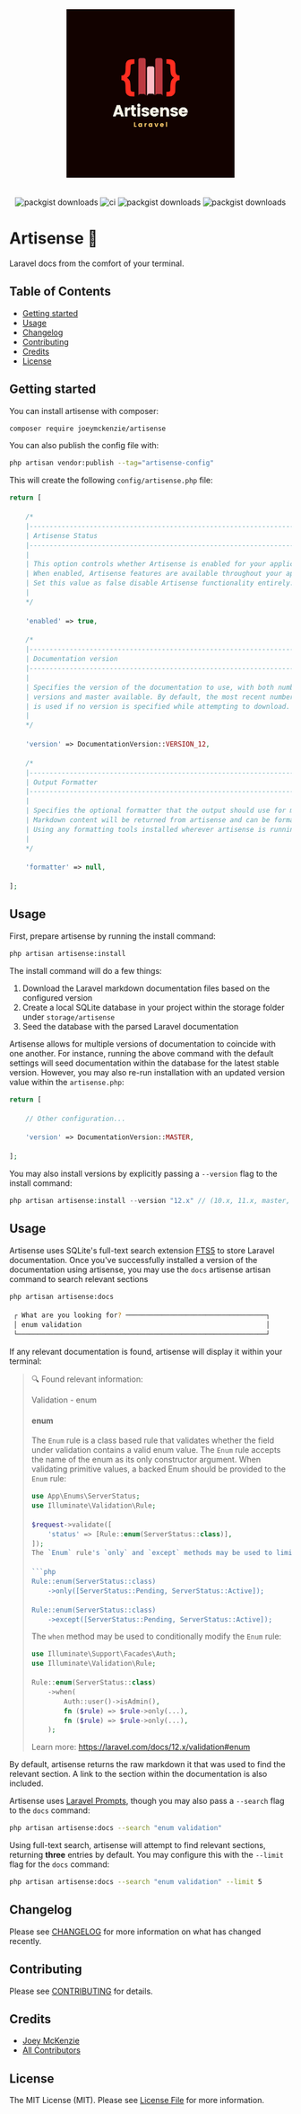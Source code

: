 <div align="center" style="padding-top: 2rem;">
    <img src="art/logo.png" height="300" width="300" alt="logo"/>
    <div style="display: inline-block; margin-top: 2rem">
        <img src="https://img.shields.io/packagist/v/joeymckenzie/artisense.svg?style=flat-square" alt="packgist downloads" />
        <img src="https://img.shields.io/github/actions/workflow/status/joeymckenzie/artisense/run-ci.yml?branch=main&label=ci&style=flat-square" alt="ci" />
        <img src="https://img.shields.io/github/actions/workflow/status/joeymckenzie/artisense/fix-php-code-style-issues.yml?branch=main&label=code%20style&style=flat-square" alt="packgist downloads" />
        <img src="https://img.shields.io/packagist/dt/joeymckenzie/artisense.svg?style=flat-square" alt="packgist downloads" />
    </div>
</div>

# Artisense 📕

Laravel docs from the comfort of your terminal.

## Table of Contents

- [Getting started](#getting-started)
- [Usage](#usage)
- [Changelog](#changelog)
- [Contributing](#contributing)
- [Credits](#credits)
- [License](#license)

## Getting started

You can install artisense with composer:

```bash
composer require joeymckenzie/artisense
```

You can also publish the config file with:

```bash
php artisan vendor:publish --tag="artisense-config"
```

This will create the following `config/artisense.php` file:

```php
return [

    /*
    |--------------------------------------------------------------------------
    | Artisense Status
    |--------------------------------------------------------------------------
    |
    | This option controls whether Artisense is enabled for your application.
    | When enabled, Artisense features are available throughout your app.
    | Set this value as false disable Artisense functionality entirely.
    |
    */

    'enabled' => true,

    /*
    |--------------------------------------------------------------------------
    | Documentation version
    |--------------------------------------------------------------------------
    |
    | Specifies the version of the documentation to use, with both numbered.
    | versions and master available. By default, the most recent numbered
    | is used if no version is specified while attempting to download.
    |
    */

    'version' => DocumentationVersion::VERSION_12,

    /*
    |--------------------------------------------------------------------------
    | Output Formatter
    |--------------------------------------------------------------------------
    |
    | Specifies the optional formatter that the output should use for markdown.
    | Markdown content will be returned from artisense and can be formatted
    | Using any formatting tools installed wherever artisense is running.
    |
    */

    'formatter' => null,

];
```

## Usage

First, prepare artisense by running the install command:

```bash
php artisan artisense:install
```

The install command will do a few things:

1. Download the Laravel markdown documentation files based on the configured version
2. Create a local SQLite database in your project within the storage folder under `storage/artisense`
3. Seed the database with the parsed Laravel documentation

Artisense allows for multiple versions of documentation to coincide with one another. For instance, running the above
command with the default settings will seed documentation within the database for the latest stable version. However,
you may also re-run installation with an updated version value within the `artisense.php`:

```php
return [

    // Other configuration...

    'version' => DocumentationVersion::MASTER,

];
```

You may also install versions by explicitly passing a `--version` flag to the install command:

```php
php artisan artisense:install --version "12.x" // (10.x, 11.x, master, etc.)
```

## Usage

Artisense uses SQLite's full-text search extension [FTS5](https://www.sqlite.org/fts5.html) to store Laravel
documentation.
Once you've successfully installed a version of the documentation using artisense, you may use the `docs` artisense
artisan
command to search relevant sections

```bash
php artisan artisense:docs

 ┌ What are you looking for? ───────────────────────────────────┐
 │ enum validation                                              │
 └──────────────────────────────────────────────────────────────┘
```

If any relevant documentation is found, artisense will display it within your terminal:

> 🔍 Found relevant information:
>
> Validation - enum
> #### enum
>
> The `Enum` rule is a class based rule that validates whether the field under validation contains a valid enum value.
> The `Enum` rule accepts the name of the enum as its only constructor argument. When validating primitive values, a
> backed Enum should be provided to the `Enum` rule:
>
> ```php
> use App\Enums\ServerStatus;
> use Illuminate\Validation\Rule;
> 
> $request->validate([
>     'status' => [Rule::enum(ServerStatus::class)],
> ]);
> The `Enum` rule's `only` and `except` methods may be used to limit which enum cases should be considered valid:
>
> ```php
> Rule::enum(ServerStatus::class)
>     ->only([ServerStatus::Pending, ServerStatus::Active]);
> 
> Rule::enum(ServerStatus::class)
>     ->except([ServerStatus::Pending, ServerStatus::Active]);
> ```
>
> The `when` method may be used to conditionally modify the `Enum` rule:
>
> ```php
> use Illuminate\Support\Facades\Auth;
> use Illuminate\Validation\Rule;
> 
> Rule::enum(ServerStatus::class)
>     ->when(
>         Auth::user()->isAdmin(),
>         fn ($rule) => $rule->only(...),
>         fn ($rule) => $rule->only(...),
>     );
> ```
>
> <a name="rule-exclude"></a>
>
> Learn more: https://laravel.com/docs/12.x/validation#enum

By default, artisense returns the raw markdown it that was used to find the relevant section. A link to the section
within the documentation is also included.

Artisense uses [Laravel Prompts](https://laravel.com/docs/12.x/prompts), though you may also pass a `--search` flag to
the `docs` command:

```bash
php artisan artisense:docs --search "enum validation"
```

Using full-text search, artisense will attempt to find relevant sections, returning **three** entries by default. You
may configure this with the `--limit` flag for the `docs` command:

```bash
php artisan artisense:docs --search "enum validation" --limit 5
```

## Changelog

Please see [CHANGELOG](CHANGELOG.md) for more information on what has changed recently.

## Contributing

Please see [CONTRIBUTING](CONTRIBUTING.md) for details.

## Credits

- [Joey McKenzie](https://github.com/joeymckenzie)
- [All Contributors](../../contributors)

## License

The MIT License (MIT). Please see [License File](LICENSE.md) for more information.
